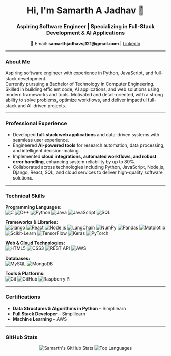 <h1 align="center">Hi, I'm Samarth A Jadhav 👋</h1>
<h3 align="center">Aspiring Software Engineer | Specializing in Full-Stack Development & AI Applications</h3>

<p align="center">
📧 Email: <b>samarthjadhavsj121@gmail.com</b> | 
<a href="https://linkedin.com/in/samarth-jadhav" target="_blank">LinkedIn</a>
</p>

---

### About Me
Aspiring software engineer with experience in Python, JavaScript, and full-stack development.  
Currently pursuing a Bachelor of Technology in Computer Engineering. Skilled in building efficient code, AI applications, and web solutions using modern frameworks and tools. Motivated and detail-oriented, with a strong ability to solve problems, optimize workflows, and deliver impactful full-stack and AI-driven projects.

---

### Professional Experience
- Developed **full-stack web applications** and data-driven systems with seamless user experience.  
- Engineered **AI-powered tools** for research automation, data processing, and intelligent decision-making.  
- Implemented **cloud integrations, automated workflows, and robust error handling**, enhancing system reliability by up to 80%.  
- Collaborated across technologies including Python, JavaScript, Node.js, Django, React, SQL, and cloud services to deliver high-quality software solutions.

---

### Technical Skills

**Programming Languages:**  
![C](https://img.shields.io/badge/-C-00599C?style=for-the-badge&logo=c&logoColor=white) 
![C++](https://img.shields.io/badge/-C++-00599C?style=for-the-badge&logo=c%2B%2B&logoColor=white) 
![Python](https://img.shields.io/badge/-Python-3776AB?style=for-the-badge&logo=python&logoColor=white) 
![Java](https://img.shields.io/badge/-Java-007396?style=for-the-badge&logo=java&logoColor=white) 
![JavaScript](https://img.shields.io/badge/-JavaScript-F7DF1E?style=for-the-badge&logo=javascript&logoColor=black) 
![SQL](https://img.shields.io/badge/-SQL-4479A1?style=for-the-badge&logo=mysql&logoColor=white)

**Frameworks & Libraries:**  
![Django](https://img.shields.io/badge/-Django-092E20?style=for-the-badge&logo=django&logoColor=white) 
![React](https://img.shields.io/badge/-React-61DAFB?style=for-the-badge&logo=react&logoColor=black) 
![Node.js](https://img.shields.io/badge/-Node.js-339933?style=for-the-badge&logo=node.js&logoColor=white) 
![LangChain](https://img.shields.io/badge/-LangChain-ff6c00?style=for-the-badge&logo=data:image/png;base64) 
![NumPy](https://img.shields.io/badge/-NumPy-013243?style=for-the-badge&logo=numpy&logoColor=white) 
![Pandas](https://img.shields.io/badge/-Pandas-150458?style=for-the-badge&logo=pandas&logoColor=white) 
![Matplotlib](https://img.shields.io/badge/-Matplotlib-11557C?style=for-the-badge&logo=matplotlib&logoColor=white) 
![Scikit-Learn](https://img.shields.io/badge/-Scikit--Learn-F7931E?style=for-the-badge&logo=scikit-learn&logoColor=white) 
![TensorFlow](https://img.shields.io/badge/-TensorFlow-FF6F00?style=for-the-badge&logo=tensorflow&logoColor=white) 
![Keras](https://img.shields.io/badge/-Keras-D00000?style=for-the-badge&logo=keras&logoColor=white) 
![PyTorch](https://img.shields.io/badge/-PyTorch-EE4C2C?style=for-the-badge&logo=pytorch&logoColor=white) 

**Web & Cloud Technologies:**  
![HTML5](https://img.shields.io/badge/-HTML5-E34F26?style=for-the-badge&logo=html5&logoColor=white) 
![CSS3](https://img.shields.io/badge/-CSS3-1572B6?style=for-the-badge&logo=css3&logoColor=white) 
![REST API](https://img.shields.io/badge/-REST%20API-FF6C37?style=for-the-badge) 
![AWS](https://img.shields.io/badge/-AWS-232F3E?style=for-the-badge&logo=amazon-aws&logoColor=white)

**Databases:**  
![MySQL](https://img.shields.io/badge/-MySQL-4479A1?style=for-the-badge&logo=mysql&logoColor=white) 
![MongoDB](https://img.shields.io/badge/-MongoDB-47A248?style=for-the-badge&logo=mongodb&logoColor=white)  

**Tools & Platforms:**  
![Git](https://img.shields.io/badge/-Git-F05032?style=for-the-badge&logo=git&logoColor=white) 
![GitHub](https://img.shields.io/badge/-GitHub-181717?style=for-the-badge&logo=github&logoColor=white) 
![Raspberry Pi](https://img.shields.io/badge/-RaspberryPi-C51A4A?style=for-the-badge&logo=raspberry-pi&logoColor=white)

---

### Certifications
- **Data Structures & Algorithms in Python** – Simplilearn  
- **Full Stack Developer** – Simplilearn  
- **Machine Learning** – AWS

---

### GitHub Stats
<p align="center">
  <img src="https://github-readme-stats.vercel.app/api?username=samarthjadhavsj&show_icons=true&hide_border=true&theme=radical" alt="Samarth's GitHub Stats" />
  <img src="https://github-readme-stats.vercel.app/api/top-langs/?username=samarthjadhavsj&layout=compact&hide_border=true&theme=radical" alt="Top Languages" />
</p>
